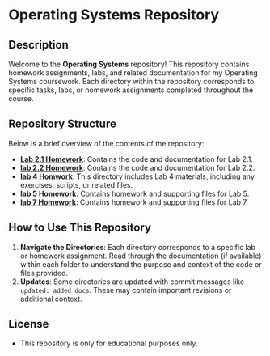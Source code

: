 # Operating Systems Repository
## Description

Welcome to the **Operating Systems** repository! This repository contains
homework assignments, labs, and related documentation for my Operating Systems
coursework. Each directory within the repository corresponds to specific tasks,
labs, or homework assignments completed throughout the course.

## Repository Structure

Below is a brief overview of the contents of the repository:

- **[Lab 2.1 Homework](lab2.1)**: Contains the code and documentation for Lab 2.1.
- **[lab 2.2 Homework](lab2.2)**: Contains the code and documentation for Lab 2.2.
- **[lab 4 Homwork](lab4)**: This directory includes Lab 4 materials, including any exercises,
  scripts, or related files.
- **[lab 5 Homework](lab5_homework)**: Contains homework and supporting files for Lab 5.
- **[lab 7 Homework](lab7_homework)**: Contains homework and supporting files for Lab 7.


## How to Use This Repository

1. **Navigate the Directories**: Each directory corresponds to a specific lab
or homework assignment. Read through the documentation (if available) within
each folder to understand the purpose and context of the code or files
provided.
2. **Updates**: Some directories are updated with commit messages like
`updated: added docs`. These may contain important revisions or additional
context.

## License 
- This repository is only for educational purposes only.
